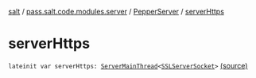 [salt](../../index.md) / [pass.salt.code.modules.server](../index.md) / [PepperServer](index.md) / [serverHttps](./server-https.md)

# serverHttps

`lateinit var serverHttps: `[`ServerMainThread`](../-server-main-thread/index.md)`<`[`SSLServerSocket`](https://docs.oracle.com/javase/6/docs/api/javax/net/ssl/SSLServerSocket.html)`>` [(source)](https://github.com/kurbaniec-tgm/salt/tree/master/code/modules/server/PepperServer.kt#L25)